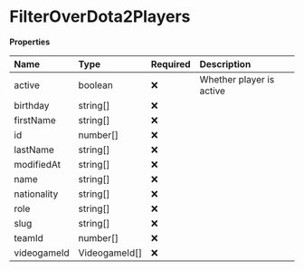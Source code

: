# FilterOverDota2Players

**Properties**

| Name        | Type          | Required | Description              |
| :---------- | :------------ | :------- | :----------------------- |
| active      | boolean       | ❌       | Whether player is active |
| birthday    | string[]      | ❌       |                          |
| firstName   | string[]      | ❌       |                          |
| id          | number[]      | ❌       |                          |
| lastName    | string[]      | ❌       |                          |
| modifiedAt  | string[]      | ❌       |                          |
| name        | string[]      | ❌       |                          |
| nationality | string[]      | ❌       |                          |
| role        | string[]      | ❌       |                          |
| slug        | string[]      | ❌       |                          |
| teamId      | number[]      | ❌       |                          |
| videogameId | VideogameId[] | ❌       |                          |

<!-- This file was generated by liblab | https://liblab.com/ -->
